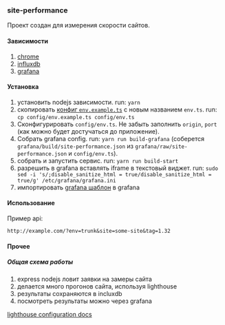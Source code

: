 ### site-performance

Проект создан для измерения скорости сайтов.

#### Зависимости
1. [chrome](scripts\install\install-chrome.sh)
2. [influxdb](scripts\install\install-influxdb.sh)
3. [grafana](scripts\install\install-grafana.sh)

#### Установка
1. установить nodejs зависимости.
run: ```yarn```
2. скопировать [конфиг ```env.example.ts```](config/env.example.ts) с новым названием ```env.ts```.
  run: ```cp config/env.example.ts config/env.ts```
3. Сконфигурировать ```config/env.ts```. Не забыть заполнить ```origin```, ```port``` (как можно будет достучаться до приложение).  
4. Собрать grafana config. run: ```yarn run build-grafana``` (соберется ```grafana/build/site-performance.json``` из ```grafana/raw/site-performance.json``` и ```config/env.ts```).
5. собрать и запустить сервис. run: ```yarn run build-start```
6. разрешить в grafana вставлять iframe в текстовый виджет. run: ```sudo sed -i 's/;disable_sanitize_html = true/disable_sanitize_html = true/g' /etc/grafana/grafana.ini```
7. импортировать [grafana шаблон](grafana\build/site-performance.json) в grafana

#### Использование

Пример api:

```http://example.com/?env=trunk&site=some-site&tag=1.32```

#### Прочее

##### Общая схема работы
1. express nodejs ловит заявки на замеры сайта
2. делается много прогонов сайта, используя lighthouse
3. результаты сохраняются в incluxdb
4. посмотреть результаты можно через grafana

[lighthouse configuration docs](https://github.com/GoogleChrome/lighthouse/blob/master/docs/configuration.md)
